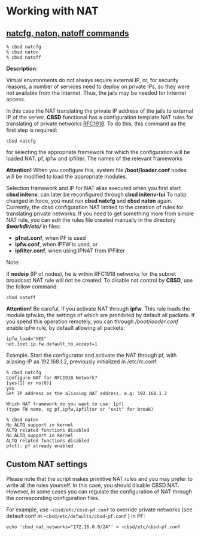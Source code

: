 # Working with NAT

## [natcfg, naton, natoff commands]()

```
% cbsd natcfg
% cbsd naton
% cbsd natoff
```

**Description**:

Virtual environments do not always require external IP, or, for security reasons, a number of services need to deploy on private IPs, so they were not available from the Internet. Thus, the jails may be needed for Internet access.

In this case the NAT translating the private IP address of the jails to external IP of the server. **CBSD** functional has a configuration template NAT rules for translating of private networks [RFC1918](http://tools.ietf.org/html/rfc1918). To do this, this command as the first step is required:

```
cbsd natcfg
```

for selecting the appropriate framework for which the configuration will be loaded NAT: pf, ipfw and ipfilter. The names of the relevant frameworks

**Attention!** When you configure this, system file **/boot/loader.conf** nodes will be modified to load the appropriate modules.

Selection framework and IP for NAT alias executed when you first start **cbsd initenv**, can later be reconfigured through **cbsd initenv-tui** To natip changed in force, you must run **cbsd natcfg** and **cbsd naton** again. Currently, the cbsd configuration NAT limited to the creation of rules for translating private networks. If you need to get something more from simple NAT rule, you can edit the rules file created manually in the directory ***$workdir/etc/*** in files:

* **pfnat.conf**, when PF is used
* **ipfw\.conf**, when IPFW is used, or
* **ipfilter.conf**, wnen using IPNAT from IPFilter

Note:

If **nodeip** (IP of nodes), he is within RFC1918 networks for the subnet broadcast NAT rule will not be created. To disable nat control by **CBSD**, use the follow command:

```
cbsd natoff
```

**Attention!** Be careful, if you activate NAT through **ipfw**. This rule loads the module ipfw\.ko, the settings of which are prohibited by default all packets. If you spend this operation remotely, you can through */boot/loader.conf* enable ipfw rule, by default allowing all packets:

```
ipfw_load="YES"
net.inet.ip.fw.default_to_accept=1
```

Example. Start the configurator and activate the NAT through pf, with aliasing-IP as 192.168.1.2, previously initialized in /etc/rc.conf:

```
% cbsd natcfg
Configure NAT for RFC1918 Network?
[yes(1) or no(0)]
yes
Set IP address as the aliasing NAT address, e.g: 192.168.1.2

Which NAT framework do you want to use: [pf]
(type FW name, eg pf,ipfw,ipfilter or "exit" for break)

% cbsd naton
No ALTQ support in kernel
ALTQ related functions disabled
No ALTQ support in kernel
ALTQ related functions disabled
pfctl: pf already enabled
```

## Custom NAT settings

Please note that the script makes primitive NAT rules and you may prefer to write all the rules yourself. 
In this case, you should disable CBSD NAT. 
However, in some cases you can regulate the configuration of NAT through the corresponding configuration files.

For example, use `~cbsd/etc/cbsd-pf.conf` to override private networks (see default conf in `~cbsd/etc/defaults/cbsd-pf.conf` ) in PF:
```
echo 'cbsd_nat_networks="172.16.0.0/24"' > ~cbsd/etc/cbsd-pf.conf
```
